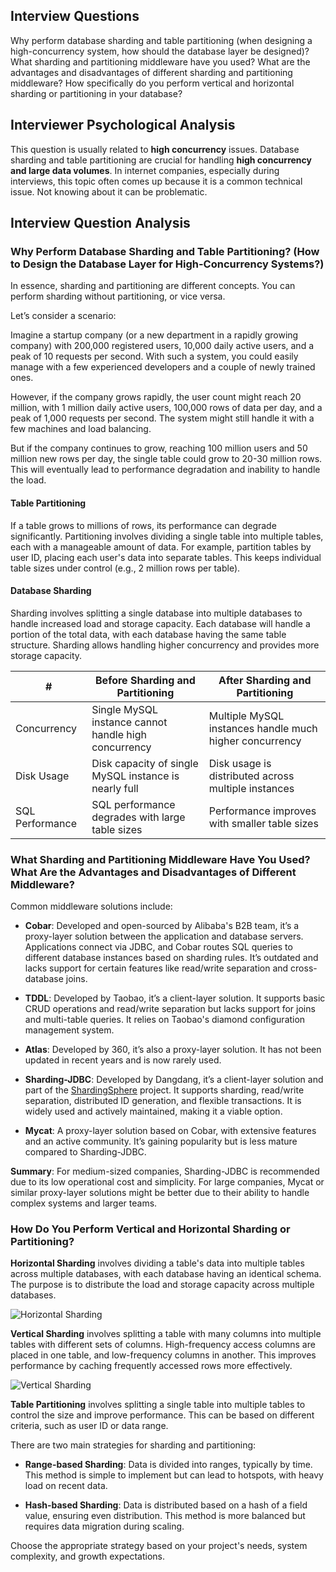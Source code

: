 ## Interview Questions

Why perform database sharding and table partitioning (when designing a high-concurrency system, how should the database layer be designed)? What sharding and partitioning middleware have you used? What are the advantages and disadvantages of different sharding and partitioning middleware? How specifically do you perform vertical and horizontal sharding or partitioning in your database?

## Interviewer Psychological Analysis

This question is usually related to **high concurrency** issues. Database sharding and table partitioning are crucial for handling **high concurrency and large data volumes**. In internet companies, especially during interviews, this topic often comes up because it is a common technical issue. Not knowing about it can be problematic.

## Interview Question Analysis

### Why Perform Database Sharding and Table Partitioning? (How to Design the Database Layer for High-Concurrency Systems?)

In essence, sharding and partitioning are different concepts. You can perform sharding without partitioning, or vice versa.

Let’s consider a scenario:

Imagine a startup company (or a new department in a rapidly growing company) with 200,000 registered users, 10,000 daily active users, and a peak of 10 requests per second. With such a system, you could easily manage with a few experienced developers and a couple of newly trained ones.

However, if the company grows rapidly, the user count might reach 20 million, with 1 million daily active users, 100,000 rows of data per day, and a peak of 1,000 requests per second. The system might still handle it with a few machines and load balancing.

But if the company continues to grow, reaching 100 million users and 50 million new rows per day, the single table could grow to 20-30 million rows. This will eventually lead to performance degradation and inability to handle the load.

#### Table Partitioning

If a table grows to millions of rows, its performance can degrade significantly. Partitioning involves dividing a single table into multiple tables, each with a manageable amount of data. For example, partition tables by user ID, placing each user's data into separate tables. This keeps individual table sizes under control (e.g., 2 million rows per table).

#### Database Sharding

Sharding involves splitting a single database into multiple databases to handle increased load and storage capacity. Each database will handle a portion of the total data, with each database having the same table structure. Sharding allows handling higher concurrency and provides more storage capacity.

| #            | Before Sharding and Partitioning         | After Sharding and Partitioning                |
| ------------ | ---------------------------------------- | ---------------------------------------------- |
| Concurrency   | Single MySQL instance cannot handle high concurrency | Multiple MySQL instances handle much higher concurrency |
| Disk Usage    | Disk capacity of single MySQL instance is nearly full | Disk usage is distributed across multiple instances |
| SQL Performance | SQL performance degrades with large table sizes | Performance improves with smaller table sizes   |

### What Sharding and Partitioning Middleware Have You Used? What Are the Advantages and Disadvantages of Different Middleware?

Common middleware solutions include:

- **Cobar**: Developed and open-sourced by Alibaba's B2B team, it’s a proxy-layer solution between the application and database servers. Applications connect via JDBC, and Cobar routes SQL queries to different database instances based on sharding rules. It’s outdated and lacks support for certain features like read/write separation and cross-database joins.

- **TDDL**: Developed by Taobao, it’s a client-layer solution. It supports basic CRUD operations and read/write separation but lacks support for joins and multi-table queries. It relies on Taobao's diamond configuration management system.

- **Atlas**: Developed by 360, it’s also a proxy-layer solution. It has not been updated in recent years and is now rarely used.

- **Sharding-JDBC**: Developed by Dangdang, it’s a client-layer solution and part of the [ShardingSphere](https://shardingsphere.apache.org) project. It supports sharding, read/write separation, distributed ID generation, and flexible transactions. It is widely used and actively maintained, making it a viable option.

- **Mycat**: A proxy-layer solution based on Cobar, with extensive features and an active community. It’s gaining popularity but is less mature compared to Sharding-JDBC.

**Summary**: For medium-sized companies, Sharding-JDBC is recommended due to its low operational cost and simplicity. For large companies, Mycat or similar proxy-layer solutions might be better due to their ability to handle complex systems and larger teams.

### How Do You Perform Vertical and Horizontal Sharding or Partitioning?

**Horizontal Sharding** involves dividing a table's data into multiple tables across multiple databases, with each database having an identical schema. The purpose is to distribute the load and storage capacity across multiple databases.

![Horizontal Sharding](./images/database-split-horizon.png)

**Vertical Sharding** involves splitting a table with many columns into multiple tables with different sets of columns. High-frequency access columns are placed in one table, and low-frequency columns in another. This improves performance by caching frequently accessed rows more effectively.

![Vertical Sharding](./images/database-split-vertically.png)

**Table Partitioning** involves splitting a single table into multiple tables to control the size and improve performance. This can be based on different criteria, such as user ID or data range.

There are two main strategies for sharding and partitioning:

- **Range-based Sharding**: Data is divided into ranges, typically by time. This method is simple to implement but can lead to hotspots, with heavy load on recent data.

- **Hash-based Sharding**: Data is distributed based on a hash of a field value, ensuring even distribution. This method is more balanced but requires data migration during scaling.

Choose the appropriate strategy based on your project's needs, system complexity, and growth expectations.
